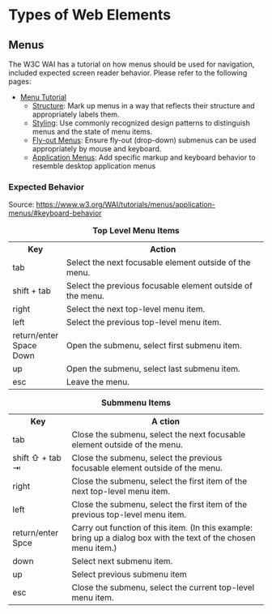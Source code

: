 # Types of Web Elements

## Menus
The W3C WAI has a tutorial on how menus should be used for navigation, included expected screen reader behavior. Please refer to the following pages:
* [Menu Tutorial](https://www.w3.org/WAI/tutorials/menus/)
  * [Structure](https://www.w3.org/WAI/tutorials/menus/structure/): Mark up menus in a way that reflects their structure and appropriately labels them.
  * [Styling](https://www.w3.org/WAI/tutorials/menus/styling/): Use commonly recognized design patterns to distinguish menus and the state of menu items.
  * [Fly-out Menus](https://www.w3.org/WAI/tutorials/menus/flyout/): Ensure fly-out (drop-down) submenus can be used appropriately by mouse and keyboard.
  * [Application Menus](https://www.w3.org/WAI/tutorials/menus/application-menus/): Add specific markup and keyboard behavior to resemble desktop application menus

### Expected Behavior
Source: https://www.w3.org/WAI/tutorials/menus/application-menus/#keyboard-behavior

<table>
  <caption> <b> Top Level Menu Items </b> </caption>
  <tr>
    <th> Key </th>
    <th> Action </th>
  </tr>
  <tr>
    <td> tab  </td>
    <td> Select the next focusable element outside of the menu. </td>
  </tr>
  <tr>
    <td> shift + tab </td>
    <td> Select the previous focusable element outside of the menu. </td>
  </tr>
  <tr>
  <td> right </td>
  <td> Select the next top-level menu item. </td>
  </tr>
  <tr>
<td> left </td>
    <td>  Select the previous top-level menu item. </td>
  </tr>
  <tr>
<td> return/enter <br>
  Space <br>
Down </td>
    <td> Open the submenu, select first submenu item. </td>
  </tr>
  <tr>
<td> up </td>
    <td> Open the submenu, select last submenu item. </td>
  </tr>
  <tr>
<td>  esc </td>
    <td> Leave the menu. </td>
  </tr>
</table>

<table>
    <caption> <b> Submmenu Items </b> </caption>
  <tr>
    <th> Key </th>
    <th>A ction </th>
  </tr>
  <tr>
    <td> tab </td>
    <td> Close the submenu, select the next focusable element outside of the menu. </td>
  </tr>
    <tr>
    <td>shift ⇧ + tab ⇥ </td>
    <td>  Close the submenu, select the previous focusable element outside of the menu. </td>
  </tr>
    <tr>
    <td> right</td>
    <td> Close the submenu, select the first item of the next top-level menu item. </td>
  </tr>
    <tr>
    <td> left </td>
    <td> Close the submenu, select the first item of the previous top-level menu item. </td>
  </tr>
    <tr>
    <td> return/enter <br> Spce </td>
    <td> Carry out function of this item. (In this example: bring up a dialog box with the text of the chosen menu item.) </td>
  </tr>
    <tr>
    <td> down </td>
    <td> Select next submenu item. </td>
  </tr>
    <tr>
    <td>up </td>
    <td> Select previous submenu item </td>
  </tr>
      <tr>
    <td> esc </td>
    <td> Close the submenu, select the current top-level menu item. </td>
  </tr> 
</table>



